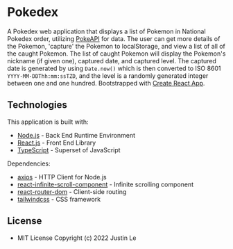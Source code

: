 # Pokedex

A Pokedex web application that displays a list of Pokemon in National Pokedex order, utilizing [PokeAPI](https://pokeapi.co/) for data. The user can get more details of the Pokemon, 'capture' the Pokemon to localStorage, and view a list of all of the caught Pokemon. The list of caught Pokemon will display the Pokemon's nickname (if given one), captured date, and captured level. The captured date is generated by using `Date.now()` which is then converted to ISO 8601 `YYYY-MM-DDThh:mm:ssTZD`, and the level is a randomly generated integer between one and one hundred. Bootstrapped with [Create React App](https://github.com/facebook/create-react-app).

## Technologies

This application is built with:

-   [Node.js](https://nodejs.org/en/docs/) - Back End Runtime Environment
-   [React.js](https://reactjs.org/docs/getting-started.html) - Front End Library
-   [TypeScript](https://www.typescriptlang.org/docs/) - Superset of JavaScript

Dependencies:

-   [axios](https://axios-http.com/docs/intro) - HTTP Client for Node.js
-   [react-infinite-scroll-component](https://github.com/ankeetmaini/react-infinite-scroll-component#readmehttps://github.com/ankeetmaini/react-infinite-scroll-component#readme) - Infinite scrolling component
-   [react-router-dom](https://reactrouter.com/docs/en/v6) - Client-side routing
-   [tailwindcss](https://tailwindcss.com/docs/installation) - CSS framework

## License

-   MIT License Copyright (c) 2022 Justin Le
